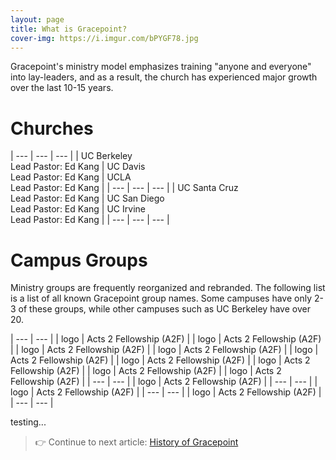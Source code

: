 ```yaml
---
layout: page
title: What is Gracepoint?
cover-img: https://i.imgur.com/bPYGF78.jpg
---
```


Gracepoint's ministry model emphasizes training "anyone and everyone" into lay-leaders, and as a result, the church has experienced major growth over the last 10-15 years.

# Churches

| --- | --- | --- |
| UC Berkeley <br/>Lead Pastor: Ed Kang | UC Davis<br/>Lead Pastor: Ed Kang | UCLA<br/>Lead Pastor: Ed Kang |
| --- | --- | --- |
| UC Santa Cruz<br/>Lead Pastor: Ed Kang | UC San Diego<br/>Lead Pastor: Ed Kang | UC Irvine<br/>Lead Pastor: Ed Kang |
| --- | --- | --- |

# Campus Groups

Ministry groups are frequently reorganized and rebranded. The following list is a list of all known Gracepoint group names. Some campuses have only 2-3 of these groups, while other campuses such as UC Berkeley have over 20.

| --- | --- |
| logo | Acts 2 Fellowship (A2F) |
| logo | Acts 2 Fellowship (A2F) |
| logo | Acts 2 Fellowship (A2F) |
| logo | Acts 2 Fellowship (A2F) |
| logo | Acts 2 Fellowship (A2F) |
| logo | Acts 2 Fellowship (A2F) |
| logo | Acts 2 Fellowship (A2F) |
| logo | Acts 2 Fellowship (A2F) |
| logo | Acts 2 Fellowship (A2F) |
| --- | --- |
| logo | Acts 2 Fellowship (A2F) |
| --- | --- |
| logo | Acts 2 Fellowship (A2F) |
| --- | --- |
| logo | Acts 2 Fellowship (A2F) |
| --- | --- |

testing...


> 👉 Continue to next article: [History of Gracepoint](history-of-gracepoint.md)


